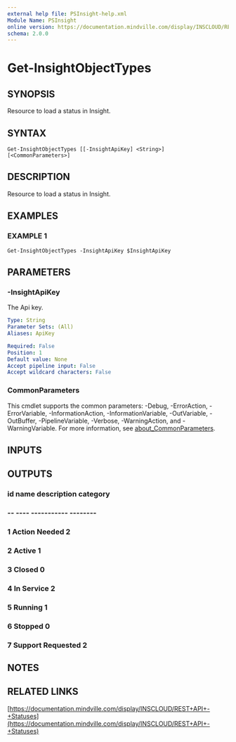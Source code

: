 ```yaml
---
external help file: PSInsight-help.xml
Module Name: PSInsight
online version: https://documentation.mindville.com/display/INSCLOUD/REST+API+-+Statuses
schema: 2.0.0
---
```


# Get-InsightObjectTypes

## SYNOPSIS
Resource to load a status in Insight.

## SYNTAX

```
Get-InsightObjectTypes [[-InsightApiKey] <String>] [<CommonParameters>]
```

## DESCRIPTION
Resource to load a status in Insight.

## EXAMPLES

### EXAMPLE 1
```
Get-InsightObjectTypes -InsightApiKey $InsightApiKey
```

## PARAMETERS

### -InsightApiKey
The Api key.

```yaml
Type: String
Parameter Sets: (All)
Aliases: ApiKey

Required: False
Position: 1
Default value: None
Accept pipeline input: False
Accept wildcard characters: False
```

### CommonParameters
This cmdlet supports the common parameters: -Debug, -ErrorAction, -ErrorVariable, -InformationAction, -InformationVariable, -OutVariable, -OutBuffer, -PipelineVariable, -Verbose, -WarningAction, and -WarningVariable. For more information, see [about_CommonParameters](http://go.microsoft.com/fwlink/?LinkID=113216).

## INPUTS

## OUTPUTS

### id name              description category
### -- ----              ----------- --------
### 1 Action Needed                        2
### 2 Active                               1
### 3 Closed                               0
### 4 In Service                           2
### 5 Running                              1
### 6 Stopped                              0
### 7 Support Requested                    2
## NOTES

## RELATED LINKS

[https://documentation.mindville.com/display/INSCLOUD/REST+API+-+Statuses](https://documentation.mindville.com/display/INSCLOUD/REST+API+-+Statuses)

